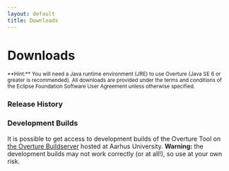 ```yaml
---
layout: default
title: Downloads
---
```


<link rel="stylesheet" href="/css/releases.css">
<script src="http://code.jquery.com/jquery-1.11.1.min.js">
</script>
<script src="/javascripts/moment-with-langs.js"></script>
<script src="/javascripts/github-releases.js"></script>
<script>updateDownloadPage();</script>


# Downloads

<div id="current-release"></div>

<small>
**Hint:**
You will need a Java runtime environment (JRE) to use Overture (Java SE 6 or greater is recommended). All downloads are provided under the terms and conditions of the Eclipse Foundation Software User Agreement unless otherwise specified.
</small>

### Release History

<div id="release-history"></div>

### Development Builds

It is possible to get access to development builds of the Overture Tool on [the Overture Buildserver](http://overture.au.dk) hosted at Aarhus University.  **Warning:** the development builds may not work correctly (or at all!), so use at your own risk.

